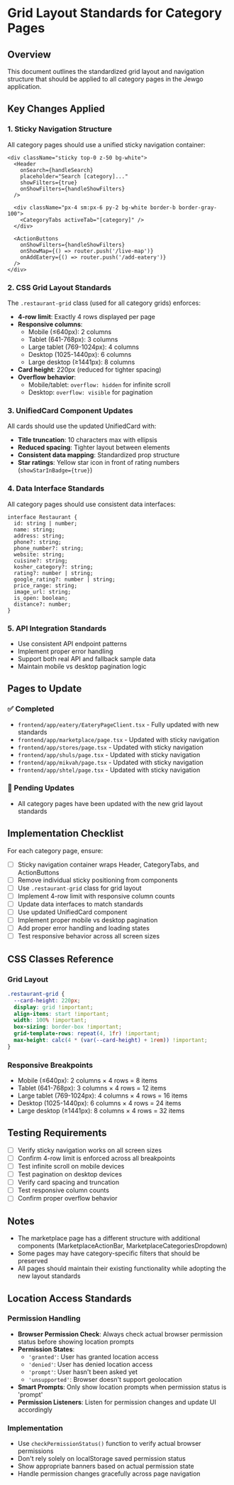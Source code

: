 # Grid Layout Standards for Category Pages

## Overview
This document outlines the standardized grid layout and navigation structure that should be applied to all category pages in the Jewgo application.

## Key Changes Applied

### 1. Sticky Navigation Structure
All category pages should use a unified sticky navigation container:

```tsx
<div className="sticky top-0 z-50 bg-white">
  <Header 
    onSearch={handleSearch}
    placeholder="Search [category]..."
    showFilters={true}
    onShowFilters={handleShowFilters}
  />
  
  <div className="px-4 sm:px-6 py-2 bg-white border-b border-gray-100">
    <CategoryTabs activeTab="[category]" />
  </div>
  
  <ActionButtons 
    onShowFilters={handleShowFilters}
    onShowMap={() => router.push('/live-map')}
    onAddEatery={() => router.push('/add-eatery')}
  />
</div>
```

### 2. CSS Grid Layout Standards
The `.restaurant-grid` class (used for all category grids) enforces:

- **4-row limit**: Exactly 4 rows displayed per page
- **Responsive columns**: 
  - Mobile (≤640px): 2 columns
  - Tablet (641-768px): 3 columns  
  - Large tablet (769-1024px): 4 columns
  - Desktop (1025-1440px): 6 columns
  - Large desktop (≥1441px): 8 columns
- **Card height**: 220px (reduced for tighter spacing)
- **Overflow behavior**:
  - Mobile/tablet: `overflow: hidden` for infinite scroll
  - Desktop: `overflow: visible` for pagination

### 3. UnifiedCard Component Updates
All cards should use the updated UnifiedCard with:

- **Title truncation**: 10 characters max with ellipsis
- **Reduced spacing**: Tighter layout between elements
- **Consistent data mapping**: Standardized prop structure
- **Star ratings**: Yellow star icon in front of rating numbers (`showStarInBadge={true}`)

### 4. Data Interface Standards
All category pages should use consistent data interfaces:

```tsx
interface Restaurant {
  id: string | number;
  name: string;
  address: string;
  phone?: string;
  phone_number?: string;
  website: string;
  cuisine?: string;
  kosher_category?: string;
  rating?: number | string;
  google_rating?: number | string;
  price_range: string;
  image_url: string;
  is_open: boolean;
  distance?: number;
}
```

### 5. API Integration Standards
- Use consistent API endpoint patterns
- Implement proper error handling
- Support both real API and fallback sample data
- Maintain mobile vs desktop pagination logic

## Pages to Update

### ✅ Completed
- `frontend/app/eatery/EateryPageClient.tsx` - Fully updated with new standards
- `frontend/app/marketplace/page.tsx` - Updated with sticky navigation
- `frontend/app/stores/page.tsx` - Updated with sticky navigation  
- `frontend/app/shuls/page.tsx` - Updated with sticky navigation
- `frontend/app/mikvah/page.tsx` - Updated with sticky navigation
- `frontend/app/shtel/page.tsx` - Updated with sticky navigation

### 🔄 Pending Updates
- All category pages have been updated with the new grid layout standards

## Implementation Checklist

For each category page, ensure:

- [ ] Sticky navigation container wraps Header, CategoryTabs, and ActionButtons
- [ ] Remove individual sticky positioning from components
- [ ] Use `.restaurant-grid` class for grid layout
- [ ] Implement 4-row limit with responsive column counts
- [ ] Update data interfaces to match standards
- [ ] Use updated UnifiedCard component
- [ ] Implement proper mobile vs desktop pagination
- [ ] Add proper error handling and loading states
- [ ] Test responsive behavior across all screen sizes

## CSS Classes Reference

### Grid Layout
```css
.restaurant-grid {
  --card-height: 220px;
  display: grid !important;
  align-items: start !important;
  width: 100% !important;
  box-sizing: border-box !important;
  grid-template-rows: repeat(4, 1fr) !important;
  max-height: calc(4 * (var(--card-height) + 1rem)) !important;
}
```

### Responsive Breakpoints
- Mobile (≤640px): 2 columns × 4 rows = 8 items
- Tablet (641-768px): 3 columns × 4 rows = 12 items  
- Large tablet (769-1024px): 4 columns × 4 rows = 16 items
- Desktop (1025-1440px): 6 columns × 4 rows = 24 items
- Large desktop (≥1441px): 8 columns × 4 rows = 32 items

## Testing Requirements

- [ ] Verify sticky navigation works on all screen sizes
- [ ] Confirm 4-row limit is enforced across all breakpoints
- [ ] Test infinite scroll on mobile devices
- [ ] Test pagination on desktop devices
- [ ] Verify card spacing and truncation
- [ ] Test responsive column counts
- [ ] Confirm proper overflow behavior

## Notes

- The marketplace page has a different structure with additional components (MarketplaceActionBar, MarketplaceCategoriesDropdown)
- Some pages may have category-specific filters that should be preserved
- All pages should maintain their existing functionality while adopting the new layout standards

## Location Access Standards

### Permission Handling
- **Browser Permission Check**: Always check actual browser permission status before showing location prompts
- **Permission States**: 
  - `'granted'`: User has granted location access
  - `'denied'`: User has denied location access
  - `'prompt'`: User hasn't been asked yet
  - `'unsupported'`: Browser doesn't support geolocation
- **Smart Prompts**: Only show location prompts when permission status is 'prompt'
- **Permission Listeners**: Listen for permission changes and update UI accordingly

### Implementation
- Use `checkPermissionStatus()` function to verify actual browser permissions
- Don't rely solely on localStorage saved permission status
- Show appropriate banners based on actual permission state
- Handle permission changes gracefully across page navigation

